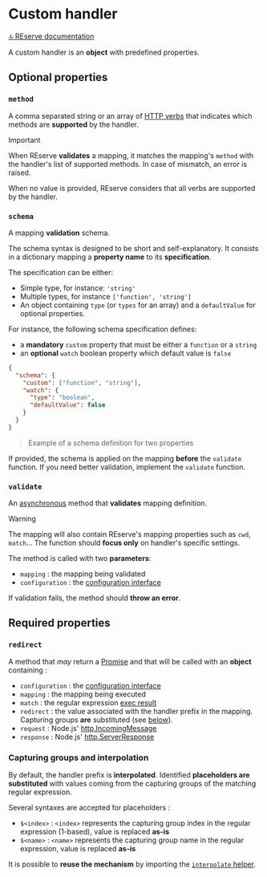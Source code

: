 # Custom handler

[🔝 REserve documentation](README.md)

A custom handler is an **object** with predefined properties.

## Optional properties

### `method`

A comma separated string or an array of [HTTP verbs](https://developer.mozilla.org/en-US/docs/Web/HTTP/Methods) that indicates which methods are **supported** by the handler.

> [!IMPORTANT]
> When REserve **validates** a mapping, it matches the mapping's `method` with the handler's list of supported methods. In case of mismatch, an error is raised.

When no value is provided, REserve considers that all verbs are supported by the handler.

### `schema`

A mapping **validation** schema.

The schema syntax is designed to be short and self-explanatory. It consists in a dictionary mapping a **property name** to its **specification**.

The specification can be either:
* Simple type, for instance: `'string'`
* Multiple types, for instance `['function', 'string']`
* An object containing `type` (or `types` for an array) and a `defaultValue` for optional properties.

For instance, the following schema specification defines:
* a **mandatory** `custom` property that must be either a `function` or a `string`
* an **optional** `watch` boolean property which default value is `false`

```json
{
  "schema": {
    "custom": ["function", "string"],
    "watch": {
      "type": "boolean",
      "defaultValue": false
    }
  }
}
```

> Example of a schema definition for two properties

If provided, the schema is applied on the mapping **before** the `validate` function. If you need better validation, implement the `validate` function.

### `validate`

An [asynchronous](https://developer.mozilla.org/en-US/docs/Web/JavaScript/Reference/Statements/async_function) method that **validates** mapping definition.

> [!WARNING]
> The mapping will also contain REserve's mapping properties such as `cwd`, `match`...
> The function should **focus only** on handler's specific settings.


The method is called with two **parameters**:
  - `mapping` : the mapping being validated
  - `configuration` : the [configuration interface](iconfiguration.md)

If validation fails, the method should **throw an error**.

## Required properties

### `redirect`

A method that *may* return a [Promise](https://developer.mozilla.org/en-US/docs/Web/JavaScript/Reference/Global_Objects/Promise) and that will be called with an **object** containing :
  - `configuration` : the [configuration interface](iconfiguration.md)
  - `mapping` : the mapping being executed
  - `match` : the regular expression [exec result](https://developer.mozilla.org/en-US/docs/Web/JavaScript/Reference/Global_Objects/RegExp/exec)
  - `redirect` : the value associated with the handler prefix in the mapping. Capturing groups **are** substituted (see [below](#capturing-groups-and-interpolation)).
  - `request` : Node.js' [http.IncomingMessage](https://nodejs.org/api/http.html#http_class_http_incomingmessage)
  - `response` : Node.js' [http.ServerResponse](https://nodejs.org/api/http.html#http_class_http_serverresponse)

### Capturing groups and interpolation

By default, the handler prefix is **interpolated**. Identified **placeholders are substituted** with values coming from the capturing groups of the matching regular expression.

Several syntaxes are accepted for placeholders :
* `$<index>` : `<index>` represents the capturing group index in the regular expression (1-based), value is replaced **as-is**
* `$<name>` : `<name>` represents the capturing group name in the regular expression, value is replaced **as-is**

It is possible to **reuse the mechanism** by importing the [`interpolate` helper](interpolate.md).
